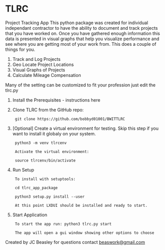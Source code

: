 # TLRC
Project Tracking App
This python package was created for individual independant contractor to have the 
ability to document and track projects that you have worked on. Once you have gathered enough 
information this data is presented in visual graphs that help you visualize performance and 
see where you are getting most of your work from. This does a couple of things for you.

1. Track and Log Projects
2. Geo Locate Project Locations
3. Visual Graphs of Projects
4. Calculate Mileage Compensation 

Many of the setting can be customized to fit your profession
just edit the tlrc.py

1. Install the Prerequisites - instructions here

2. Clone TLRC from the GitHub repo:

        git clone https://github.com/bobbyd01001/BWITTLRC

3. [Optional] Create a virtual environment for testing. Skip this step if you want to install it globaly on your system.

        python3 -m venv tlrcenv

        Activate the virtual environment:

        source tlrcenv/bin/activate

4. Run Setup

        To install with setuptools:

        cd tlrc_app_package

        python3 setup.py install --user
        
        At this point LXDUI should be installed and ready to start.



5. Start Application
        
        To start the app run: python3 tlrc.py start

        The app will open a gui window showing other options to choose



Created by JC Beasley
for questions contact beaswork@gmail.com

